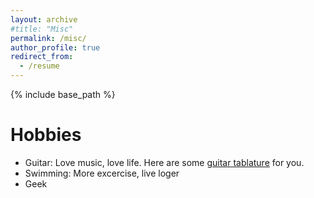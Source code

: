 ```yaml
---
layout: archive
#title: "Misc"
permalink: /misc/
author_profile: true
redirect_from:
  - /resume
---
```


{% include base_path %}

Hobbies
======
* Guitar: Love music, love life. Here are some [guitar tablature](../music/枫叶城2019.pdf) for you.
* Swimming: More excercise, live loger
* Geek
